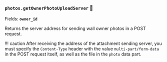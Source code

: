 ### `photos.getOwnerPhotoUploadServer` 🔰

Fields: **`owner_id`**

Returns the server address for sending wall owner photos in a POST request.

!!! caution
    After receiving the address of the attachment sending server, you must specify the `Content-Type` header with the value `multi-part/form-data` in the POST request itself, as well as the file in the `photo` data part.
